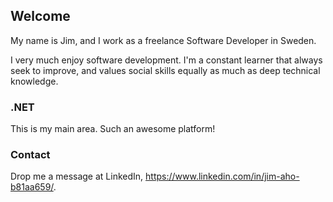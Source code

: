 ## Welcome

My name is Jim, and I work as a freelance Software Developer in Sweden.

I very much enjoy software development. I'm a constant learner that always seek to improve, and values social skills
equally as much as deep technical knowledge.

### .NET

This is my main area. Such an awesome platform!

### Contact

Drop me a message at LinkedIn, https://www.linkedin.com/in/jim-aho-b81aa659/.
